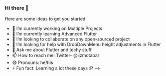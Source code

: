### Hi there 👋



Here are some ideas to get you started:

- 🔭 I’m currently working on Multiple Projects
- 🌱 I’m currently learning Advanced Flutter
- 👯 I’m looking to collaborate on any open-sourced project
- 🤔 I’m looking for help with DropDownMenu height adjustments in Flutter
- 💬 Ask me about Flutter and techy stuff
- 📫 How to reach me: Twitter- @iizmotabar
- 😄 Pronouns: he/his
- ⚡ Fun fact: Learning a lot these days :P
-->
